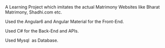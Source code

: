 A Learning Project which imitates the actual Matrimony Websites like Bharat Matrimony, Shadhi.com etc.

Used the Angular6 and Angular Material for the Front-End.

Used C# for the Back-End and APIs.

Used Mysql  as Database.
